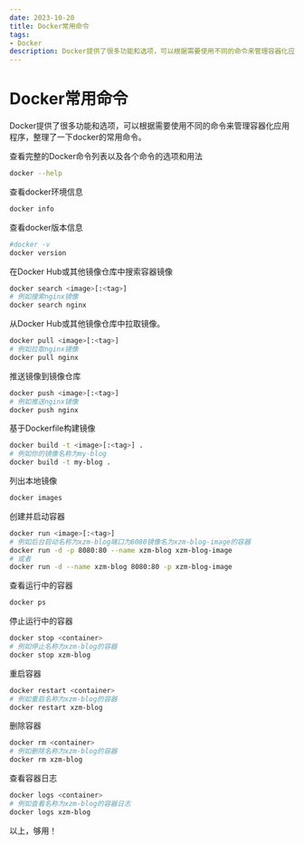 ```yaml
---
date: 2023-10-20
title: Docker常用命令
tags:
- Docker
description: Docker提供了很多功能和选项，可以根据需要使用不同的命令来管理容器化应用程序，整理了一下docker的常用命令。
---
```


# Docker常用命令

Docker提供了很多功能和选项，可以根据需要使用不同的命令来管理容器化应用程序，整理了一下docker的常用命令。


查看完整的Docker命令列表以及各个命令的选项和用法

```bash
docker --help
```

查看docker环境信息

```bash
docker info
```

查看docker版本信息

```bash
#docker -v
docker version
```

在Docker Hub或其他镜像仓库中搜索容器镜像

```bash
docker search <image>[:<tag>]
# 例如搜索nginx镜像
docker search nginx
```

从Docker Hub或其他镜像仓库中拉取镜像。

```bash
docker pull <image>[:<tag>]
# 例如拉取nginx镜像
docker pull nginx
```

推送镜像到镜像仓库

```bash
docker push <image>[:<tag>]
# 例如推送nginx镜像
docker push nginx
```

基于Dockerfile构建镜像

```bash
docker build -t <image>[:<tag>] .
# 例如你的镜像名称为my-blog
docker build -t my-blog .
```

列出本地镜像

```bash
docker images
```

创建并启动容器
```bash
docker run <image>[:<tag>]
# 例如后台启动名称为xzm-blog端口为8080镜像名为xzm-blog-image的容器
docker run -d -p 8080:80 --name xzm-blog xzm-blog-image
# 或者
docker run -d --name xzm-blog 8080:80 -p xzm-blog-image
```

查看运行中的容器

```bash
docker ps
```

停止运行中的容器

```bash
docker stop <container>
# 例如停止名称为xzm-blog的容器
docker stop xzm-blog
```

重启容器

```bash
docker restart <container>
# 例如重启名称为xzm-blog的容器
docker restart xzm-blog
```

删除容器

```bash
docker rm <container>
# 例如删除名称为xzm-blog的容器
docker rm xzm-blog
```

查看容器日志

```bash
docker logs <container>
# 例如查看名称为xzm-blog的容器日志
docker logs xzm-blog
```

以上，够用！

<Comment />
